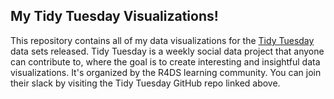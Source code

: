 ## My Tidy Tuesday Visualizations!

This repository contains all of my data visualizations for the [Tidy Tuesday](https://github.com/rfordatascience/tidytuesday) data sets released. 
Tidy Tuesday is a weekly social data project that anyone can contribute to, where the goal is to create 
interesting and insightful data visualizations. It's organized by the R4DS learning community. You can join their slack by visiting the Tidy Tuesday GitHub repo
linked above. 
